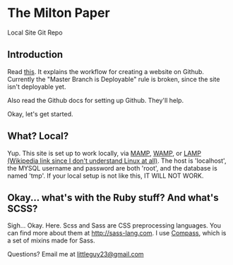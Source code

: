 # The Milton Paper
Local Site Git Repo

## Introduction

Read [this][workflow]. It explains the workflow for creating a website on Github. Currently the "Master Branch is Deployable" rule is broken, since the site isn't deployable yet.

[workflow]: http://scottchacon.com/2011/08/31/github-flow.html

Also read the Github docs for setting up Github. They'll help.

Okay, let's get started.

## What? Local?

Yup. This site is set up to work locally, via [MAMP][mamp], [WAMP][wamp], or [LAMP (Wikipedia link since I don't understand Linux at all)][lamp]. The host is 'localhost', the MYSQL username and password are both 'root', and the database is named 'tmp'. If your local setup is not like this, IT WILL NOT WORK.

[mamp]: http://mamp.info
[wamp]: http://www.wampserver.com/en/
[lamp]: http://en.wikipedia.org/wiki/LAMP_(software_bundle)

## Okay... what's with the Ruby stuff? And what's SCSS?

Sigh... Okay. Here. Scss and Sass are CSS preprocessing languages. You can find more about them at <http://sass-lang.com>. I use [Compass][compass], which is a set of mixins made for Sass.

[compass]: http://compass-style.org

Questions? Email me at littleguy23@gmail.com
